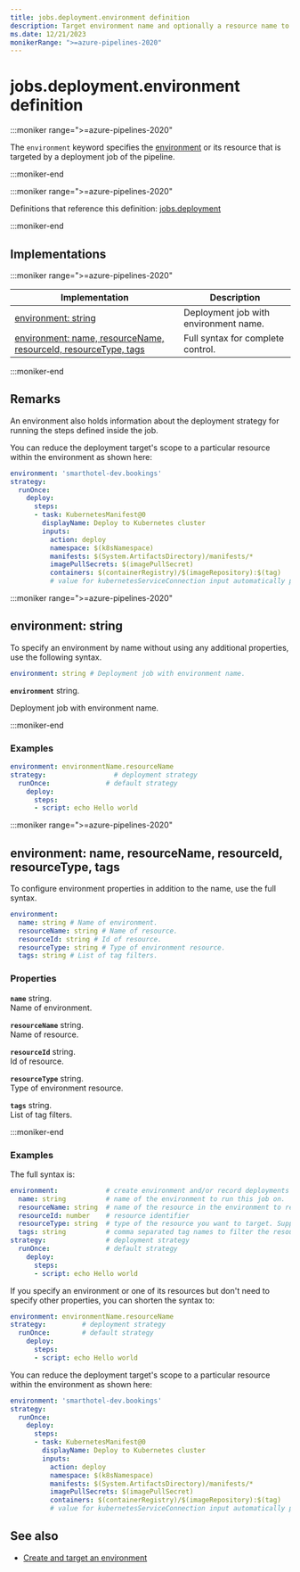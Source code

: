 ```yaml
---
title: jobs.deployment.environment definition
description: Target environment name and optionally a resource name to record the deployment history.
ms.date: 12/21/2023
monikerRange: ">=azure-pipelines-2020"
---
```


# jobs.deployment.environment definition

<!-- :::description::: -->
:::moniker range=">=azure-pipelines-2020"

<!-- :::editable-content name="description"::: -->
The `environment` keyword specifies the [environment](/azure/devops/pipelines/process/environments) or its resource that is targeted by a deployment job of the pipeline.
<!-- :::editable-content-end::: -->

:::moniker-end
<!-- :::description-end::: -->

<!-- :::parents::: -->
:::moniker range=">=azure-pipelines-2020"

Definitions that reference this definition: [jobs.deployment](jobs-deployment.md)

:::moniker-end
<!-- :::parents-end::: -->

## Implementations

<!-- :::implementations-list::: -->
:::moniker range=">=azure-pipelines-2020"

| Implementation | Description |
|---|---|
| [environment: string](#environmentstring) | Deployment job with environment name. |
| [environment: name, resourceName, resourceId, resourceType, tags](#environmentobjectproperties) | Full syntax for complete control. |

:::moniker-end
<!-- :::implementations-list-end::: -->

<!-- :::remarks::: -->
<!-- :::editable-content name="remarks"::: -->
## Remarks

An environment also holds information about the deployment strategy for running the steps defined inside the job.

You can reduce the deployment target's scope to a particular resource within the environment as shown here:

```yaml
environment: 'smarthotel-dev.bookings'
strategy:
  runOnce:
    deploy:
      steps:
      - task: KubernetesManifest@0
        displayName: Deploy to Kubernetes cluster
        inputs:
          action: deploy
          namespace: $(k8sNamespace)
          manifests: $(System.ArtifactsDirectory)/manifests/*
          imagePullSecrets: $(imagePullSecret)
          containers: $(containerRegistry)/$(imageRepository):$(tag)
          # value for kubernetesServiceConnection input automatically passed down to task by environment.resource input
```
<!-- :::editable-content-end::: -->
<!-- :::remarks-end::: -->

<!-- :::examples::: -->
<!-- :::editable-content name="examples"::: -->
<!-- :::editable-content-end::: -->
<!-- :::examples-end::: -->

<!-- :::implementations::: -->
<!-- :::implementation-item name="environment: string"::: -->
<a name="environmentstring"></a>
<!-- :::stringAnyOf::: -->
:::moniker range=">=azure-pipelines-2020"

<!-- :::implementation-signature::: -->
## environment: string
<!-- :::implementation-signature-end::: -->

<!-- :::implementation-description::: -->
<!-- :::editable-content name="description"::: -->
To specify an environment by name without using any additional properties, use the following syntax.
<!-- :::editable-content-end::: -->
<!-- :::implementation-description-end::: -->

<!-- :::implementation-syntax::: -->
```yaml
environment: string # Deployment job with environment name.
```
<!-- :::implementation-syntax-end::: -->

<!-- :::implementation-string-item::: -->
**`environment`** string.<br>
<!-- :::editable-content name="description"::: -->
Deployment job with environment name.
<!-- :::editable-content-end::: -->
<!-- :::implementation-string-item-end::: -->

:::moniker-end
<!-- :::stringAnyOf-end::: -->

<!-- :::remarks::: -->
<!-- :::editable-content name="remarks"::: -->
<!-- :::editable-content-end::: -->
<!-- :::remarks-end::: -->

<!-- :::examples::: -->
<!-- :::editable-content name="examples"::: -->
### Examples

```yaml
environment: environmentName.resourceName
strategy:                 # deployment strategy
  runOnce:              # default strategy
    deploy:
      steps:
      - script: echo Hello world
```
<!-- :::editable-content-end::: -->
<!-- :::examples-end::: -->
<!-- :::implementation-item-end::: -->
<!-- :::implementation-item name="environment: object properties"::: -->
<a name="environmentobjectproperties"></a>
<!-- :::objectAnyOf::: -->
:::moniker range=">=azure-pipelines-2020"

<!-- :::implementation-signature::: -->
## environment: name, resourceName, resourceId, resourceType, tags
<!-- :::implementation-signature-end::: -->

<!-- :::implementation-description::: -->
<!-- :::editable-content name="description"::: -->
To configure environment properties in addition to the name, use the full syntax.
<!-- :::editable-content-end::: -->
<!-- :::implementation-description-end::: -->

<!-- :::implementation-syntax::: -->
```yaml
environment:
  name: string # Name of environment.
  resourceName: string # Name of resource.
  resourceId: string # Id of resource.
  resourceType: string # Type of environment resource.
  tags: string # List of tag filters.
```
<!-- :::implementation-syntax-end::: -->

<!-- :::implementation-properties::: -->
### Properties

<!-- :::item name="name"::: -->
**`name`** string.<br><!-- :::editable-content name="propDescription"::: -->
Name of environment.
<!-- :::editable-content-end::: -->
<!-- :::item-end::: -->
<!-- :::item name="resourceName"::: -->
**`resourceName`** string.<br><!-- :::editable-content name="propDescription"::: -->
Name of resource.
<!-- :::editable-content-end::: -->
<!-- :::item-end::: -->
<!-- :::item name="resourceId"::: -->
**`resourceId`** string.<br><!-- :::editable-content name="propDescription"::: -->
Id of resource.
<!-- :::editable-content-end::: -->
<!-- :::item-end::: -->
<!-- :::item name="resourceType"::: -->
**`resourceType`** string.<br><!-- :::editable-content name="propDescription"::: -->
Type of environment resource.
<!-- :::editable-content-end::: -->
<!-- :::item-end::: -->
<!-- :::item name="tags"::: -->
**`tags`** string.<br><!-- :::editable-content name="propDescription"::: -->
List of tag filters.
<!-- :::editable-content-end::: -->
<!-- :::item-end::: -->
<!-- :::implementation-properties-end::: -->

:::moniker-end
<!-- :::objectAnyOf-end::: -->

<!-- :::remarks::: -->
<!-- :::editable-content name="remarks"::: -->
<!-- :::editable-content-end::: -->
<!-- :::remarks-end::: -->

<!-- :::examples::: -->
<!-- :::editable-content name="examples"::: -->
### Examples

The full syntax is:

```yaml
environment:            # create environment and/or record deployments
  name: string          # name of the environment to run this job on.
  resourceName: string  # name of the resource in the environment to record the deployments against
  resourceId: number    # resource identifier
  resourceType: string  # type of the resource you want to target. Supported types - virtualMachine, Kubernetes
  tags: string          # comma separated tag names to filter the resources in the environment
strategy:               # deployment strategy
  runOnce:              # default strategy
    deploy:
      steps:
      - script: echo Hello world
```

If you specify an environment or one of its resources but don't need to specify other properties, you can shorten the syntax to:

```yaml
environment: environmentName.resourceName
strategy:         # deployment strategy
  runOnce:        # default strategy
    deploy:
      steps:
      - script: echo Hello world
```

You can reduce the deployment target's scope to a particular resource within the environment as shown here:

```yaml
environment: 'smarthotel-dev.bookings'
strategy:
  runOnce:
    deploy:
      steps:
      - task: KubernetesManifest@0
        displayName: Deploy to Kubernetes cluster
        inputs:
          action: deploy
          namespace: $(k8sNamespace)
          manifests: $(System.ArtifactsDirectory)/manifests/*
          imagePullSecrets: $(imagePullSecret)
          containers: $(containerRegistry)/$(imageRepository):$(tag)
          # value for kubernetesServiceConnection input automatically passed down to task by environment.resource input
```
<!-- :::editable-content-end::: -->
<!-- :::examples-end::: -->
<!-- :::implementation-item-end::: -->
<!-- :::implementations-end::: -->

<!-- :::see-also::: -->
<!-- :::editable-content name="seeAlso"::: -->
## See also

* [Create and target an environment](/azure/devops/pipelines/process/environments)
<!-- :::editable-content-end::: -->
<!-- :::see-also-end::: -->
